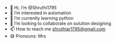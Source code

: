 - 👋 Hi, I’m @Shruthi1795
- 👀 I’m interested in automation
- 🌱 I’m currently learning python
- 💞️ I’m looking to collaborate on solution designing
- 📫 How to reach me shruthiar1795@gmail.com
- 😄 Pronouns: Mrs

<!---
Shruthi1795/Shruthi1795 is a ✨ special ✨ repository because its `README.md` (this file) appears on your GitHub profile.
You can click the Preview link to take a look at your changes.
--->
